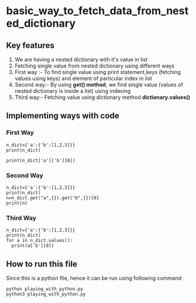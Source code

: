 # basic_way_to_fetch_data_from_nested_dictionary
## Key features
<ol>
  <li>We are having a nested dictionary with it's value in list </li>
  <li>Fetching single value  from nested dictionary using different ways</li>
  <li>First way :- To find single value using print statement,keys (fetching values using keys) and element of particular index in list</li>
  <li>Second way:- By using <strong> get() method</strong>, we find single value (values of nested dictionary is inside a list) using indexing </li>
  <li>Third way:- Fetching value using dictionary method <strong>dictionary.values()</strong>
  </ol>
  
  ## Implementing ways with code
  
  ### First Way
  ```
  n_dict={'a':{'b':[1,2,3]}}
  print(n_dict)

  print(n_dict['a']['b'][0])
  ```
  ### Second Way
  ```
  n_dict={'a':{'b':[1,2,3]}}
  print(n_dict)
  n=n_dict.get("a",{}).get("b",{})[0]
  print(n)
  ```
  ### Third Way
  ```
  n_dict={'a':{'b':[1,2,3]}}
  print(n_dict)
  for a in n_dict.values():
    print(a['b'][0])  
  ```
  ## How to run this file
  Since this is a python file, hence it can be run using following command

  ```
  python playing_with_python.py
  python3 playing_with_python.py
  ```

    
    

